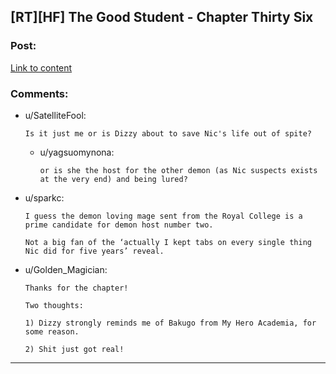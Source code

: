 ## [RT][HF] The Good Student - Chapter Thirty Six

### Post:

[Link to content](http://gravitytales.com/novel/the-good-student/tgs-chapter-36)

### Comments:

- u/SatelliteFool:
  ```
  Is it just me or is Dizzy about to save Nic's life out of spite?
  ```

  - u/yagsuomynona:
    ```
    or is she the host for the other demon (as Nic suspects exists at the very end) and being lured?
    ```

- u/sparkc:
  ```
  I guess the demon loving mage sent from the Royal College is a prime candidate for demon host number two.

  Not a big fan of the ‘actually I kept tabs on every single thing Nic did for five years’ reveal.
  ```

- u/Golden_Magician:
  ```
  Thanks for the chapter!

  Two thoughts:

  1) Dizzy strongly reminds me of Bakugo from My Hero Academia, for some reason. 

  2) Shit just got real!
  ```

---

